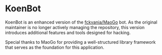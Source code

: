 # KoenBot

KoenBot is an enhanced version of the [fckvania/MaoGo](https://github.com/fckvania/MaoGo) bot. As the original maintainer is no longer actively managing the repository, this version introduces additional features and tools designed for hacking.

Special thanks to MaoGo for providing a well-structured library framework that serves as the foundation for this application.
